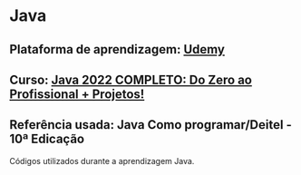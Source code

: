 # Java

## Plataforma de aprendizagem: [Udemy](https://www.udemy.com/) 
## Curso: [Java 2022 COMPLETO: Do Zero ao Profissional + Projetos!](https://www.udemy.com/course/fundamentos-de-programacao-com-java)

## Referência usada: Java Como programar/Deitel - 10ª Edicação

Códigos utilizados durante a aprendizagem Java.
